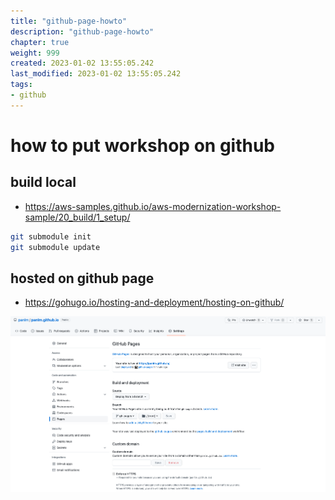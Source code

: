 ```yaml
---
title: "github-page-howto"
description: "github-page-howto"
chapter: true
weight: 999
created: 2023-01-02 13:55:05.242
last_modified: 2023-01-02 13:55:05.242
tags: 
- github 
---
```


# how to put workshop on github 

## build local
- https://aws-samples.github.io/aws-modernization-workshop-sample/20_build/1_setup/

```sh
git submodule init
git submodule update
```


## hosted on github page
- https://gohugo.io/hosting-and-deployment/hosting-on-github/

![github-page-howto-1.png](github-page-howto-1.png)



